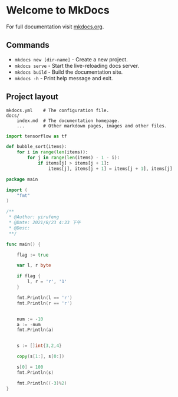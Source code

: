 # Welcome to MkDocs

For full documentation visit [mkdocs.org](https://www.mkdocs.org).

## Commands

* `mkdocs new [dir-name]` - Create a new project.
* `mkdocs serve` - Start the live-reloading docs server.
* `mkdocs build` - Build the documentation site.
* `mkdocs -h` - Print help message and exit.

## Project layout

    mkdocs.yml    # The configuration file.
    docs/
        index.md  # The documentation homepage.
        ...       # Other markdown pages, images and other files.

``` py
import tensorflow as tf
```

``` py title="bubble_sort.py"
def bubble_sort(items):
    for i in range(len(items)):
        for j in range(len(items) - 1 - i):
            if items[j] > items[j + 1]:
                items[j], items[j + 1] = items[j + 1], items[j]
```

```go
package main

import (
	"fmt"
)

/**
 * @Author: yirufeng
 * @Date: 2021/8/23 4:33 下午
 * @Desc:
 **/

func main() {

	flag := true

	var l, r byte

	if flag {
		l, r = 'r', '1'
	}

	fmt.Println(l == 'r')
	fmt.Println(r == 'r')


	num := -10
	a := -num
	fmt.Println(a)


	s := []int{3,2,4}

	copy(s[1:], s[0:])

	s[0] = 100
	fmt.Println(s)

	fmt.Println((-3)%2)
}
```